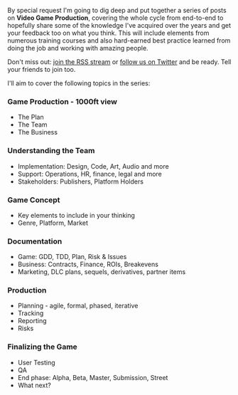 
By special request I'm going to dig deep and put together a series of
posts on **Video Game Production**, covering the whole cycle from
end-to-end to hopefully share some of the knowledge I've acquired over
the years and get your feedback too on what you think. This will include
elements from numerous training courses and also hard-earned best
practice learned from doing the job and working with amazing people.

Don't miss
out: [join the RSS
stream](http://feeds.feedburner.com/GameFreelancing) or [follow us on
Twitter](http://twitter.com/simeonpashley) and be ready. Tell your friends to join too.

I'll aim to cover the following topics in the
series:

### Game Production - 1000ft view

- The Plan
- The Team
- The Business

### Understanding the Team

- Implementation: Design, Code, Art, Audio and more
- Support: Operations, HR, finance, legal and more
- Stakeholders: Publishers, Platform Holders

### Game Concept

- Key elements to include in your thinking
- Genre, Platform, Market

### Documentation

- Game: GDD, TDD, Plan, Risk & Issues
- Business: Contracts, Finance, ROIs, Breakevens
- Marketing, DLC plans, sequels, derivatives, partner items

### Production

- Planning - agile, formal, phased, iterative
- Tracking
- Reporting
- Risks

### **Finalizing the Game**

- User Testing
- QA
- End
  phase: Alpha, Beta, Master, Submission, Street
- What next?
